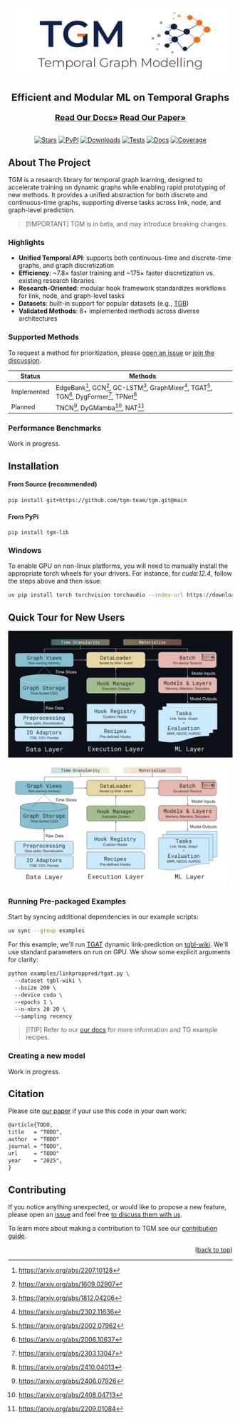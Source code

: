 <a id="readme-top"></a>

![image](./docs/img/logo.svg)

<div align="center">
<h3 style="font-size: 22px">Efficient and Modular ML on Temporal Graphs</h3>
<a href="https://tgm.readthedocs.io/en/latest"/><strong style="font-size: 18px;"/>Read Our Docs»</strong></a>
<a href="https://github.com/tgm-team/tgm"/><strong style="font-size: 18px;"/>Read Our Paper»</strong></a>
<br/>
<br/>

[![Stars](https://img.shields.io/github/stars/tgm-team/tgm?style=flat&label=Stars&labelColor=white&logo=github&logoColor=black)](https://github.com/tgm-team/tgm/stargazers)
[![PyPI](https://img.shields.io/pypi/v/tgm-lib?style=flat&label=PyPI&labelColor=white&logo=pypi&logoColor=black)](https://pypi.org/project/tgm-lib/)
[![Downloads](https://img.shields.io/pypi/dm/tgm-lib?style=flat&label=Downloads&labelColor=white&logo=pypi&logoColor=black)](https://pypi.org/project/tgm-lib/)
[![Tests](https://img.shields.io/github/actions/workflow/status/tgm-team/tgm/testing.yml?label=Tests&style=flat&labelColor=white&logo=github-actions&logoColor=black)](https://github.com/tgm-team/tgm/actions/workflows/testing.yml)
[![Docs](https://img.shields.io/readthedocs/tgm?style=flat&label=Docs&labelColor=white&logo=readthedocs&logoColor=black)](https://tgm.readthedocs.io/en/latest/?badge=latest)
[![Coverage](https://img.shields.io/codecov/c/github/tgm-team/tgm?style=flat&label=Coverage&labelColor=white&logo=codecov&logoColor=black)](https://codecov.io/gh/tgm-team/tgm)

</div>

## About The Project

TGM is a research library for temporal graph learning, designed to accelerate training on dynamic graphs while enabling rapid prototyping of new methods.
It provides a unified abstraction for both discrete and continuous-time graphs, supporting diverse tasks across link, node, and graph-level prediction.

> \[!IMPORTANT\]
> TGM is in beta, and may introduce breaking changes.

### Highlights

- **Unified Temporal API**: supports both continuous-time and discrete-time graphs, and graph discretization
- **Efficiency**: ~7.8× faster training and ~175× faster discretization vs. existing research libraries
- **Research-Oriented**: modular hook framework standardizes workflows for link, node, and graph-level tasks
- **Datasets**: built-in support for popular datasets (e.g., [TGB](https://tgb.complexdatalab.com/))
- **Validated Methods**: 8+ implemented methods across diverse architectures

### Supported Methods

To request a method for prioritization, please [open an issue](https://github.com/tgm-team/tgm/issues) or [join the discussion](https://github.com/tgm-team/tgm/discussions).

| Status      | Methods                                                                                         |
| ----------- | ----------------------------------------------------------------------------------------------- |
| Implemented | EdgeBank[^1], GCN[^2], GC-LSTM[^3], GraphMixer[^4], TGAT[^5], TGN[^6], DygFormer[^7], TPNet[^8] |
| Planned     | TNCN[^9], DyGMamba[^10], NAT[^11]                                                               |

### Performance Benchmarks

Work in progress.

## Installation

#### From Source (recommended)

```sh
pip install git+https://github.com/tgm-team/tgm.git@main
```

#### From PyPi

```
pip install tgm-lib
```

### Windows

To enable GPU on non-linux platforms, you will need to manually install the appropriate torch wheels for your drivers. For instance, for *cuda:12.4*, follow the steps above and then issue:

```sh
uv pip install torch torchvision torchaudio --index-url https://download.pytorch.org/whl/cu124
```

## Quick Tour for New Users

![image](./docs/img/architecture-dark.svg#gh-dark-mode-only)
![image](./docs/img/architecture-light.svg#gh-light-mode-only)

### Running Pre-packaged Examples

Start by syncing additional dependencies in our example scripts:

```sh
uv sync --group examples
```

For this example, we'll run [TGAT](https://arxiv.org/abs/2002.07962) dynamic link-prediction on [tgbl-wiki](https://tgb.complexdatalab.com/docs/leader_linkprop/#tgbl-wiki-v2). We'll use standard parameters on run on GPU. We show some explicit arguments for clarity:

```
python examples/linkproppred/tgat.py \
  --dataset tgbl-wiki \
  --bsize 200 \
  --device cuda \
  --epochs 1 \
  --n-nbrs 20 20 \
  --sampling recency
```

> \[!TIP\]
> Refer to our [our docs](https://tgm.readthedocs.io/) for more information and TG example recipes.

### Creating a new model

Work in progress.

## Citation

Please cite [our paper](https://github.com/tgm-team/tgm) if your use this code in your own work:

```
@article{TODO,
title   = "TODO",
author  = "TODO"
journal = "TODO",
url     = "TODO"
year    = "2025",
}
```

## Contributing

If you notice anything unexpected, or would like to propose a new feature, please open an [issue](https://github.com/tgm-team/tgm/issues) and feel free [to discuss them with us](https://github.com/tgm-team/tgm/discussions).

To learn more about making a contribution to TGM see our [contribution guide](./.github/CONTRIBUTING.md).

<p align="right">(<a href="#readme-top">back to top</a>)</p>

[^1]: https://arxiv.org/abs/2207.10128

[^2]: https://arxiv.org/abs/1609.02907

[^3]: https://arxiv.org/abs/1812.04206

[^4]: https://arxiv.org/abs/2302.11636

[^5]: https://arxiv.org/abs/2002.07962

[^6]: https://arxiv.org/abs/2006.10637

[^7]: https://arxiv.org/abs/2303.13047

[^8]: https://arxiv.org/abs/2410.04013

[^9]: https://arxiv.org/abs/2406.07926

[^10]: https://arxiv.org/abs/2408.04713

[^11]: https://arxiv.org/abs/2209.01084

